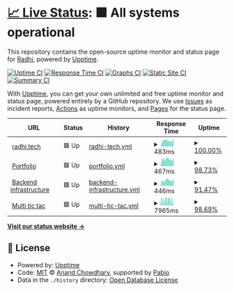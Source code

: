 # [📈 Live Status](https://bajahaw.github.io/web-monitor): <!--live status--> **🟩 All systems operational**

This repository contains the open-source uptime monitor and status page for [Radhi](https://bajahaw.github.io/web-monitor), powered by [Upptime](https://github.com/upptime/upptime).

[![Uptime CI](https://github.com/bajahaw/web-monitor/workflows/Uptime%20CI/badge.svg)](https://github.com/bajahaw/web-monitor/actions?query=workflow%3A%22Uptime+CI%22)
[![Response Time CI](https://github.com/bajahaw/web-monitor/workflows/Response%20Time%20CI/badge.svg)](https://github.com/bajahaw/web-monitor/actions?query=workflow%3A%22Response+Time+CI%22)
[![Graphs CI](https://github.com/bajahaw/web-monitor/workflows/Graphs%20CI/badge.svg)](https://github.com/bajahaw/web-monitor/actions?query=workflow%3A%22Graphs+CI%22)
[![Static Site CI](https://github.com/bajahaw/web-monitor/workflows/Static%20Site%20CI/badge.svg)](https://github.com/bajahaw/web-monitor/actions?query=workflow%3A%22Static+Site+CI%22)
[![Summary CI](https://github.com/bajahaw/web-monitor/workflows/Summary%20CI/badge.svg)](https://github.com/bajahaw/web-monitor/actions?query=workflow%3A%22Summary+CI%22)

With [Upptime](https://upptime.js.org), you can get your own unlimited and free uptime monitor and status page, powered entirely by a GitHub repository. We use [Issues](https://github.com/bajahaw/web-monitor/issues) as incident reports, [Actions](https://github.com/bajahaw/web-monitor/actions) as uptime monitors, and [Pages](https://bajahaw.github.io/web-monitor) for the status page.

<!--start: status pages-->
<!-- This summary is generated by Upptime (https://github.com/upptime/upptime) -->
<!-- Do not edit this manually, your changes will be overwritten -->
<!-- prettier-ignore -->
| URL | Status | History | Response Time | Uptime |
| --- | ------ | ------- | ------------- | ------ |
| <img alt="" src="https://icons.duckduckgo.com/ip3/www.radhi.tech.ico" height="13"> [radhi.tech](https://www.radhi.tech) | 🟩 Up | [radhi-tech.yml](https://github.com/Bajahaw/web-monitor/commits/HEAD/history/radhi-tech.yml) | <details><summary><img alt="Response time graph" src="./graphs/radhi-tech/response-time-week.png" height="20"> 483ms</summary><br><a href="https://status.radhi.tech/history/radhi-tech"><img alt="Response time 461" src="https://img.shields.io/endpoint?url=https%3A%2F%2Fraw.githubusercontent.com%2FBajahaw%2Fweb-monitor%2FHEAD%2Fapi%2Fradhi-tech%2Fresponse-time.json"></a><br><a href="https://status.radhi.tech/history/radhi-tech"><img alt="24-hour response time 671" src="https://img.shields.io/endpoint?url=https%3A%2F%2Fraw.githubusercontent.com%2FBajahaw%2Fweb-monitor%2FHEAD%2Fapi%2Fradhi-tech%2Fresponse-time-day.json"></a><br><a href="https://status.radhi.tech/history/radhi-tech"><img alt="7-day response time 483" src="https://img.shields.io/endpoint?url=https%3A%2F%2Fraw.githubusercontent.com%2FBajahaw%2Fweb-monitor%2FHEAD%2Fapi%2Fradhi-tech%2Fresponse-time-week.json"></a><br><a href="https://status.radhi.tech/history/radhi-tech"><img alt="30-day response time 461" src="https://img.shields.io/endpoint?url=https%3A%2F%2Fraw.githubusercontent.com%2FBajahaw%2Fweb-monitor%2FHEAD%2Fapi%2Fradhi-tech%2Fresponse-time-month.json"></a><br><a href="https://status.radhi.tech/history/radhi-tech"><img alt="1-year response time 461" src="https://img.shields.io/endpoint?url=https%3A%2F%2Fraw.githubusercontent.com%2FBajahaw%2Fweb-monitor%2FHEAD%2Fapi%2Fradhi-tech%2Fresponse-time-year.json"></a></details> | <details><summary><a href="https://status.radhi.tech/history/radhi-tech">100.00%</a></summary><a href="https://status.radhi.tech/history/radhi-tech"><img alt="All-time uptime 99.75%" src="https://img.shields.io/endpoint?url=https%3A%2F%2Fraw.githubusercontent.com%2FBajahaw%2Fweb-monitor%2FHEAD%2Fapi%2Fradhi-tech%2Fuptime.json"></a><br><a href="https://status.radhi.tech/history/radhi-tech"><img alt="24-hour uptime 100.00%" src="https://img.shields.io/endpoint?url=https%3A%2F%2Fraw.githubusercontent.com%2FBajahaw%2Fweb-monitor%2FHEAD%2Fapi%2Fradhi-tech%2Fuptime-day.json"></a><br><a href="https://status.radhi.tech/history/radhi-tech"><img alt="7-day uptime 100.00%" src="https://img.shields.io/endpoint?url=https%3A%2F%2Fraw.githubusercontent.com%2FBajahaw%2Fweb-monitor%2FHEAD%2Fapi%2Fradhi-tech%2Fuptime-week.json"></a><br><a href="https://status.radhi.tech/history/radhi-tech"><img alt="30-day uptime 99.75%" src="https://img.shields.io/endpoint?url=https%3A%2F%2Fraw.githubusercontent.com%2FBajahaw%2Fweb-monitor%2FHEAD%2Fapi%2Fradhi-tech%2Fuptime-month.json"></a><br><a href="https://status.radhi.tech/history/radhi-tech"><img alt="1-year uptime 99.75%" src="https://img.shields.io/endpoint?url=https%3A%2F%2Fraw.githubusercontent.com%2FBajahaw%2Fweb-monitor%2FHEAD%2Fapi%2Fradhi-tech%2Fuptime-year.json"></a></details>
| <img alt="" src="https://icons.duckduckgo.com/ip3/portfolio.radhi.tech.ico" height="13"> [Portfolio](https://portfolio.radhi.tech) | 🟩 Up | [portfolio.yml](https://github.com/Bajahaw/web-monitor/commits/HEAD/history/portfolio.yml) | <details><summary><img alt="Response time graph" src="./graphs/portfolio/response-time-week.png" height="20"> 467ms</summary><br><a href="https://status.radhi.tech/history/portfolio"><img alt="Response time 504" src="https://img.shields.io/endpoint?url=https%3A%2F%2Fraw.githubusercontent.com%2FBajahaw%2Fweb-monitor%2FHEAD%2Fapi%2Fportfolio%2Fresponse-time.json"></a><br><a href="https://status.radhi.tech/history/portfolio"><img alt="24-hour response time 565" src="https://img.shields.io/endpoint?url=https%3A%2F%2Fraw.githubusercontent.com%2FBajahaw%2Fweb-monitor%2FHEAD%2Fapi%2Fportfolio%2Fresponse-time-day.json"></a><br><a href="https://status.radhi.tech/history/portfolio"><img alt="7-day response time 467" src="https://img.shields.io/endpoint?url=https%3A%2F%2Fraw.githubusercontent.com%2FBajahaw%2Fweb-monitor%2FHEAD%2Fapi%2Fportfolio%2Fresponse-time-week.json"></a><br><a href="https://status.radhi.tech/history/portfolio"><img alt="30-day response time 511" src="https://img.shields.io/endpoint?url=https%3A%2F%2Fraw.githubusercontent.com%2FBajahaw%2Fweb-monitor%2FHEAD%2Fapi%2Fportfolio%2Fresponse-time-month.json"></a><br><a href="https://status.radhi.tech/history/portfolio"><img alt="1-year response time 504" src="https://img.shields.io/endpoint?url=https%3A%2F%2Fraw.githubusercontent.com%2FBajahaw%2Fweb-monitor%2FHEAD%2Fapi%2Fportfolio%2Fresponse-time-year.json"></a></details> | <details><summary><a href="https://status.radhi.tech/history/portfolio">98.73%</a></summary><a href="https://status.radhi.tech/history/portfolio"><img alt="All-time uptime 98.14%" src="https://img.shields.io/endpoint?url=https%3A%2F%2Fraw.githubusercontent.com%2FBajahaw%2Fweb-monitor%2FHEAD%2Fapi%2Fportfolio%2Fuptime.json"></a><br><a href="https://status.radhi.tech/history/portfolio"><img alt="24-hour uptime 100.00%" src="https://img.shields.io/endpoint?url=https%3A%2F%2Fraw.githubusercontent.com%2FBajahaw%2Fweb-monitor%2FHEAD%2Fapi%2Fportfolio%2Fuptime-day.json"></a><br><a href="https://status.radhi.tech/history/portfolio"><img alt="7-day uptime 98.73%" src="https://img.shields.io/endpoint?url=https%3A%2F%2Fraw.githubusercontent.com%2FBajahaw%2Fweb-monitor%2FHEAD%2Fapi%2Fportfolio%2Fuptime-week.json"></a><br><a href="https://status.radhi.tech/history/portfolio"><img alt="30-day uptime 98.02%" src="https://img.shields.io/endpoint?url=https%3A%2F%2Fraw.githubusercontent.com%2FBajahaw%2Fweb-monitor%2FHEAD%2Fapi%2Fportfolio%2Fuptime-month.json"></a><br><a href="https://status.radhi.tech/history/portfolio"><img alt="1-year uptime 98.14%" src="https://img.shields.io/endpoint?url=https%3A%2F%2Fraw.githubusercontent.com%2FBajahaw%2Fweb-monitor%2FHEAD%2Fapi%2Fportfolio%2Fuptime-year.json"></a></details>
| <img alt="" src="https://icons.duckduckgo.com/ip3/backend.radhi.tech.ico" height="13"> [Backend infrastructure](https://backend.radhi.tech/api/health) | 🟩 Up | [backend-infrastructure.yml](https://github.com/Bajahaw/web-monitor/commits/HEAD/history/backend-infrastructure.yml) | <details><summary><img alt="Response time graph" src="./graphs/backend-infrastructure/response-time-week.png" height="20"> 446ms</summary><br><a href="https://status.radhi.tech/history/backend-infrastructure"><img alt="Response time 431" src="https://img.shields.io/endpoint?url=https%3A%2F%2Fraw.githubusercontent.com%2FBajahaw%2Fweb-monitor%2FHEAD%2Fapi%2Fbackend-infrastructure%2Fresponse-time.json"></a><br><a href="https://status.radhi.tech/history/backend-infrastructure"><img alt="24-hour response time 578" src="https://img.shields.io/endpoint?url=https%3A%2F%2Fraw.githubusercontent.com%2FBajahaw%2Fweb-monitor%2FHEAD%2Fapi%2Fbackend-infrastructure%2Fresponse-time-day.json"></a><br><a href="https://status.radhi.tech/history/backend-infrastructure"><img alt="7-day response time 446" src="https://img.shields.io/endpoint?url=https%3A%2F%2Fraw.githubusercontent.com%2FBajahaw%2Fweb-monitor%2FHEAD%2Fapi%2Fbackend-infrastructure%2Fresponse-time-week.json"></a><br><a href="https://status.radhi.tech/history/backend-infrastructure"><img alt="30-day response time 431" src="https://img.shields.io/endpoint?url=https%3A%2F%2Fraw.githubusercontent.com%2FBajahaw%2Fweb-monitor%2FHEAD%2Fapi%2Fbackend-infrastructure%2Fresponse-time-month.json"></a><br><a href="https://status.radhi.tech/history/backend-infrastructure"><img alt="1-year response time 431" src="https://img.shields.io/endpoint?url=https%3A%2F%2Fraw.githubusercontent.com%2FBajahaw%2Fweb-monitor%2FHEAD%2Fapi%2Fbackend-infrastructure%2Fresponse-time-year.json"></a></details> | <details><summary><a href="https://status.radhi.tech/history/backend-infrastructure">91.47%</a></summary><a href="https://status.radhi.tech/history/backend-infrastructure"><img alt="All-time uptime 96.83%" src="https://img.shields.io/endpoint?url=https%3A%2F%2Fraw.githubusercontent.com%2FBajahaw%2Fweb-monitor%2FHEAD%2Fapi%2Fbackend-infrastructure%2Fuptime.json"></a><br><a href="https://status.radhi.tech/history/backend-infrastructure"><img alt="24-hour uptime 100.00%" src="https://img.shields.io/endpoint?url=https%3A%2F%2Fraw.githubusercontent.com%2FBajahaw%2Fweb-monitor%2FHEAD%2Fapi%2Fbackend-infrastructure%2Fuptime-day.json"></a><br><a href="https://status.radhi.tech/history/backend-infrastructure"><img alt="7-day uptime 91.47%" src="https://img.shields.io/endpoint?url=https%3A%2F%2Fraw.githubusercontent.com%2FBajahaw%2Fweb-monitor%2FHEAD%2Fapi%2Fbackend-infrastructure%2Fuptime-week.json"></a><br><a href="https://status.radhi.tech/history/backend-infrastructure"><img alt="30-day uptime 96.83%" src="https://img.shields.io/endpoint?url=https%3A%2F%2Fraw.githubusercontent.com%2FBajahaw%2Fweb-monitor%2FHEAD%2Fapi%2Fbackend-infrastructure%2Fuptime-month.json"></a><br><a href="https://status.radhi.tech/history/backend-infrastructure"><img alt="1-year uptime 96.83%" src="https://img.shields.io/endpoint?url=https%3A%2F%2Fraw.githubusercontent.com%2FBajahaw%2Fweb-monitor%2FHEAD%2Fapi%2Fbackend-infrastructure%2Fuptime-year.json"></a></details>
| <img alt="" src="https://icons.duckduckgo.com/ip3/multi-tic-tac.onrender.com.ico" height="13"> [Multi tic tac](https://multi-tic-tac.onrender.com) | 🟩 Up | [multi-tic-tac.yml](https://github.com/Bajahaw/web-monitor/commits/HEAD/history/multi-tic-tac.yml) | <details><summary><img alt="Response time graph" src="./graphs/multi-tic-tac/response-time-week.png" height="20"> 7965ms</summary><br><a href="https://status.radhi.tech/history/multi-tic-tac"><img alt="Response time 7116" src="https://img.shields.io/endpoint?url=https%3A%2F%2Fraw.githubusercontent.com%2FBajahaw%2Fweb-monitor%2FHEAD%2Fapi%2Fmulti-tic-tac%2Fresponse-time.json"></a><br><a href="https://status.radhi.tech/history/multi-tic-tac"><img alt="24-hour response time 12562" src="https://img.shields.io/endpoint?url=https%3A%2F%2Fraw.githubusercontent.com%2FBajahaw%2Fweb-monitor%2FHEAD%2Fapi%2Fmulti-tic-tac%2Fresponse-time-day.json"></a><br><a href="https://status.radhi.tech/history/multi-tic-tac"><img alt="7-day response time 7965" src="https://img.shields.io/endpoint?url=https%3A%2F%2Fraw.githubusercontent.com%2FBajahaw%2Fweb-monitor%2FHEAD%2Fapi%2Fmulti-tic-tac%2Fresponse-time-week.json"></a><br><a href="https://status.radhi.tech/history/multi-tic-tac"><img alt="30-day response time 7116" src="https://img.shields.io/endpoint?url=https%3A%2F%2Fraw.githubusercontent.com%2FBajahaw%2Fweb-monitor%2FHEAD%2Fapi%2Fmulti-tic-tac%2Fresponse-time-month.json"></a><br><a href="https://status.radhi.tech/history/multi-tic-tac"><img alt="1-year response time 7116" src="https://img.shields.io/endpoint?url=https%3A%2F%2Fraw.githubusercontent.com%2FBajahaw%2Fweb-monitor%2FHEAD%2Fapi%2Fmulti-tic-tac%2Fresponse-time-year.json"></a></details> | <details><summary><a href="https://status.radhi.tech/history/multi-tic-tac">98.69%</a></summary><a href="https://status.radhi.tech/history/multi-tic-tac"><img alt="All-time uptime 99.50%" src="https://img.shields.io/endpoint?url=https%3A%2F%2Fraw.githubusercontent.com%2FBajahaw%2Fweb-monitor%2FHEAD%2Fapi%2Fmulti-tic-tac%2Fuptime.json"></a><br><a href="https://status.radhi.tech/history/multi-tic-tac"><img alt="24-hour uptime 100.00%" src="https://img.shields.io/endpoint?url=https%3A%2F%2Fraw.githubusercontent.com%2FBajahaw%2Fweb-monitor%2FHEAD%2Fapi%2Fmulti-tic-tac%2Fuptime-day.json"></a><br><a href="https://status.radhi.tech/history/multi-tic-tac"><img alt="7-day uptime 98.69%" src="https://img.shields.io/endpoint?url=https%3A%2F%2Fraw.githubusercontent.com%2FBajahaw%2Fweb-monitor%2FHEAD%2Fapi%2Fmulti-tic-tac%2Fuptime-week.json"></a><br><a href="https://status.radhi.tech/history/multi-tic-tac"><img alt="30-day uptime 99.47%" src="https://img.shields.io/endpoint?url=https%3A%2F%2Fraw.githubusercontent.com%2FBajahaw%2Fweb-monitor%2FHEAD%2Fapi%2Fmulti-tic-tac%2Fuptime-month.json"></a><br><a href="https://status.radhi.tech/history/multi-tic-tac"><img alt="1-year uptime 99.50%" src="https://img.shields.io/endpoint?url=https%3A%2F%2Fraw.githubusercontent.com%2FBajahaw%2Fweb-monitor%2FHEAD%2Fapi%2Fmulti-tic-tac%2Fuptime-year.json"></a></details>

<!--end: status pages-->

[**Visit our status website →**](https://bajahaw.github.io/web-monitor)

## 📄 License

- Powered by: [Upptime](https://github.com/upptime/upptime)
- Code: [MIT](./LICENSE) © [Anand Chowdhary](https://anandchowdhary.com), supported by [Pabio](https://pabio.com)
- Data in the `./history` directory: [Open Database License](https://opendatacommons.org/licenses/odbl/1-0/)
